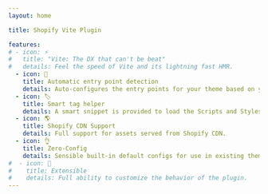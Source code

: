 ```yaml
---
layout: home

title: Shopify Vite Plugin

features:
# - icon: ⚡️
#   title: "Vite: The DX that can't be beat"
#   details: Feel the speed of Vite and its lightning fast HMR.
  - icon: 🤖
    title: Automatic entry point detection
    details: Auto-configures the entry points for your theme based on your JavaScript or CSS files.
  - icon: 🏷
    title: Smart tag helper
    details: A smart snippet is provided to load the Scripts and Styles of your theme.
  - icon: 🌎
    title: Shopify CDN Support
    details: Full support for assets served from Shopify CDN.
  - icon: 👌
    title: Zero-Config
    details: Sensible built-in default configs for use in existing themes.
#  - icon: 🔩
#    title: Extensible
#    details: Full ability to customize the behavior of the plugin.
---
```

